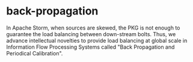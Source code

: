 # back-propagation
In Apache Storm, when sources are skewed, the PKG is not enough to guarantee the load balancing between down-stream bolts. Thus, we advance intellectual novelties to provide load balancing at global scale in Information Flow Processing Systems called "Back Propagation and Periodical Calibration".
